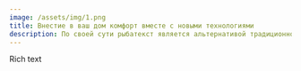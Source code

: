 ```yaml
---
image: /assets/img/1.png
title: Внестие в ваш дом комфорт вместе с новыми технологиями
description: По своей сути рыбатекст является альтернативой традиционному lorem ipsum, который вызывает у некторых людей недоумение при попытках прочитать рыбу текст.
---
```


Rich text
